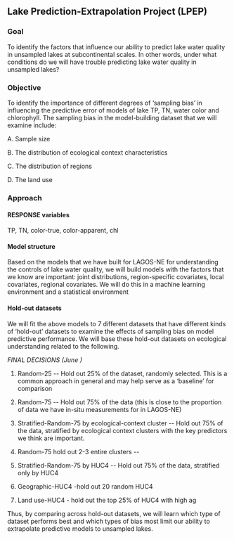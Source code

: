 ## Lake Prediction-Extrapolation Project (LPEP)

### Goal
To identify the factors that influence our ability to predict lake water quality in unsampled lakes at subcontinental scales. In other words, under what conditions do we will have trouble predicting lake water quality in unsampled lakes? 

### Objective
To identify the importance of different degrees of ‘sampling bias’ in influencing the predictive error of models of lake TP, TN, water color and chlorophyll. The sampling bias in the model-building dataset that we will examine include:

A.  Sample size 

B.  The distribution of ecological context characteristics 

C.  The distribution of regions 

D.  The land use

### Approach
#### RESPONSE variables
TP, TN, color-true, color-apparent, chl

#### Model structure
Based on the models that we have built for LAGOS-NE for understanding the controls of lake water quality, we will build models with the factors that we know are important: joint distributions, region-specific covariates, local covariates, regional covariates. We will do this in a machine learning environment and a statistical environment

#### Hold-out datasets
We will fit the above models to 7 different datasets that have different kinds of ‘hold-out’ datasets to examine the effects of sampling bias on model predictive performance. We will base these hold-out datasets on ecological understanding related to the following. 

_FINAL DECISIONS (June )_

1. Random-25 -- Hold out 25% of the dataset, randomly selected. This is a common approach in general and may help serve as a ‘baseline’ for comparison

2. Random-75 -- Hold out 75% of the data (this is close to the proportion of data we have in-situ measurements for in LAGOS-NE)

3. Stratified-Random-75 by ecological-context cluster -- Hold out 75% of the data, stratified by ecological context clusters with the key predictors we think are important.

4. Random-75 hold out 2-3 entire clusters -- 

5. Stratified-Random-75 by HUC4 -- Hold out 75% of the data, stratified only by HUC4

6. Geographic-HUC4 -hold out 20 random HUC4

7. Land use-HUC4 - hold out the top 25% of HUC4 with high ag

Thus, by comparing across hold-out datasets, we will learn which type of dataset performs best and which types of bias most limit our ability to extrapolate predictive models to unsampled lakes.
